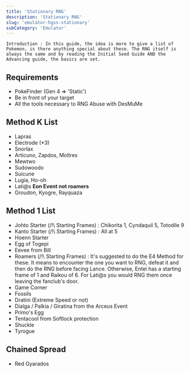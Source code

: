 ```yaml
---
title: 'Stationary RNG'
description: 'Stationary RNG'
slug: 'emulator-hgss-stationary'
subCategory: 'Emulator'
---
```


```
Introduction : In this guide, the idea is more to give a list of Pokemon, is there anything special about these. The RNG itself is always the same and by reading the Initial Seed Guide AND the Advancing guide, the basics are set.
```
## Requirements

- PokeFinder (Gen 4 => 'Static')
- Be in front of your target
- All the tools necessary to RNG Abuse with DesMuMe

## Method K List 
* Lapras
* Electrode (*3)
* Snorlax
* Articuno, Zapdos, Moltres
* Mewtwo
* Sudowoodo
* Suicune
* Lugia, Ho-oh
* Lati@s **Eon Event not roamers**
* Groudon, Kyogre, Rayquaza


## Method 1 List 
* Johto Starter (/!\ Starting Frames) : Chikorita 1, Cyndaquil 5, Totodile 9
* Kanto Starter (/!\ Starting Frames) : All at 5
* Hoenn Starter
* Egg of Togepi
* Eevee from Bill
* Roamers (/!\ Starting Frames) : It's suggested to do the E4 Method for these. It means to encounter the one you want to RNG, defeat it and then do the RNG before facing Lance. Otherwise, Entei has a starting frame of 1 and Raikou of 6. For Lati@s you would RNG them once leaving the fanclub's door.
* Game Corner
* Fossils
* Dratini (Extreme Speed or not)
* Dialga / Palkia / Giratina from the Arceus Event
* Primo's Egg
* Tentacool from Softlock protection
* Shuckle
* Tyrogue


## Chained Spread
* Red Gyarados